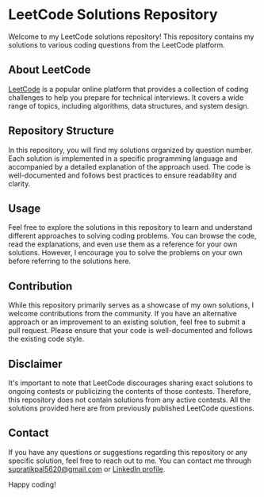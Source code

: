# LeetCode Solutions Repository
Welcome to my LeetCode solutions repository! This repository contains my solutions to various coding questions from the LeetCode platform.

## About LeetCode
[LeetCode](https://leetcode.com/) is a popular online platform that provides a collection of coding challenges to help you prepare for technical interviews. It covers a wide range of topics, including algorithms, data structures, and system design.

## Repository Structure
In this repository, you will find my solutions organized by question number. Each solution is implemented in a specific programming language and accompanied by a detailed explanation of the approach used. The code is well-documented and follows best practices to ensure readability and clarity.

## Usage
Feel free to explore the solutions in this repository to learn and understand different approaches to solving coding problems. You can browse the code, read the explanations, and even use them as a reference for your own solutions. However, I encourage you to solve the problems on your own before referring to the solutions here.

## Contribution
While this repository primarily serves as a showcase of my own solutions, I welcome contributions from the community. If you have an alternative approach or an improvement to an existing solution, feel free to submit a pull request. Please ensure that your code is well-documented and follows the existing code style.

## Disclaimer
It's important to note that LeetCode discourages sharing exact solutions to ongoing contests or publicizing the contents of those contests. Therefore, this repository does not contain solutions from any active contests. All the solutions provided here are from previously published LeetCode questions.

## Contact
If you have any questions or suggestions regarding this repository or any specific solution, feel free to reach out to me. You can contact me through supratikpal5620@gmail.com or [LinkedIn profile](https://www.linkedin.com/in/supratik-pal-25aa51221/).

Happy coding!
